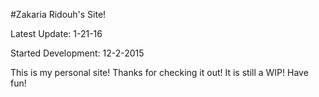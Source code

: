 #Zakaria Ridouh's Site!

Latest Update: 1-21-16

Started Development: 12-2-2015

This is my personal site! Thanks for checking it out! It is still a WIP! Have fun!
